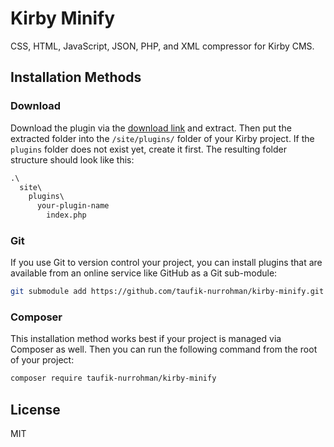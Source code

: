 Kirby Minify
============

CSS, HTML, JavaScript, JSON, PHP, and XML compressor for Kirby CMS.

Installation Methods
--------------------

### Download

Download the plugin via the [download link](#) and extract. Then put the extracted folder into the `/site/plugins/` folder of your Kirby project. If the `plugins` folder does not exist yet, create it first. The resulting folder structure should look like this:

~~~ txt
.\
  site\
    plugins\
      your-plugin-name
        index.php
~~~

### Git

If you use Git to version control your project, you can install plugins that are available from an online service like GitHub as a Git sub-module:

~~~ sh
git submodule add https://github.com/taufik-nurrohman/kirby-minify.git site/plugins/your-plugin-name
~~~

### Composer

This installation method works best if your project is managed via Composer as well. Then you can run the following command from the root of your project:

~~~ sh
composer require taufik-nurrohman/kirby-minify
~~~

License
-------

MIT